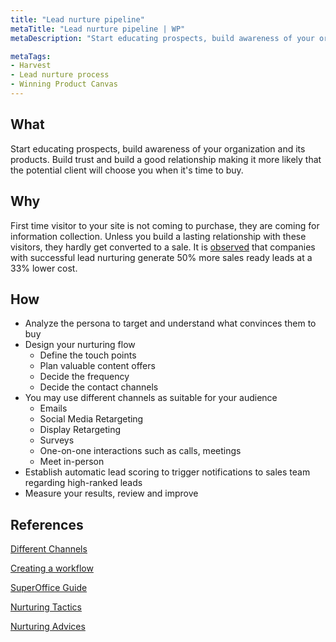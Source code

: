 ```yaml
---
title: "Lead nurture pipeline"
metaTitle: "Lead nurture pipeline | WP"
metaDescription: "Start educating prospects, build awareness of your organization and its products. Build trust and build a good relationship making it more likely that the potential client will choose you when it's time to buy."

metaTags:
- Harvest
- Lead nurture process
- Winning Product Canvas
---
```


## What
Start educating prospects, build awareness of your organization and its products. Build trust and build a good relationship making it more likely that the potential client will choose you when it's time to buy.

## Why
First time visitor to your site is not coming to purchase, they are coming for information collection. Unless you build a lasting relationship with these visitors, they hardly get converted to a sale. It is [observed](https://www.invespcro.com/blog/lead-nurturing/) that companies with successful lead nurturing generate 50% more sales ready leads at a 33% lower cost.


## How
- Analyze the persona to target and understand what convinces them to buy 
- Design your nurturing flow
  - Define the touch points
  - Plan valuable content offers
  - Decide the frequency
  - Decide the contact channels 
- You may use different channels as suitable for your audience
  - Emails
  - Social Media Retargeting
  - Display Retargeting
  - Surveys
  - One-on-one interactions such as calls, meetings
  - Meet in-person
- Establish automatic lead scoring to trigger notifications to sales team regarding high-ranked leads 
- Measure your results, review and improve

## References
[Different Channels](https://databox.com/lead-nurturing-strategy)

[Creating a workflow](https://www.smartbugmedia.com/blog/lead-nurturing-workflow)

[SuperOffice Guide](https://www.superoffice.com/blog/lead-nurturing-strategy/)

[Nurturing Tactics](https://blog.hubspot.com/marketing/7-effective-lead-nurturing-tactics)

[Nurturing Advices](https://www.trewmarketing.com/smartmarketingblog/smartmarketingblog/hubspot/build-a-lead-nurturing-campaign-in-10-easy-steps/)


